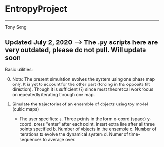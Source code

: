 # EntropyProject
-----------------------
Tony Song

Updated July 2, 2020   --> The .py scripts here are very outdated, please do not pull. Will update soon
-----------------------
Basic utilities:

0. Note: The present simulation evolves the system using one phase map only. 
    It is yet to account for the other part (forcing in the opposite tilt direction).
    Though it is sufficient (?) since most theoretical work focus on repeatedly iterating through one map.

1. Simulate the trajectories of an ensemble of objects using toy model (cubic maps)
    - The user specifies:
      a. Three points in the form x-coord (space) y-coord, press "enter" after each point, insert extra line after all three points specified
      b. Number of objects in the ensemble
      c. Number of iterations to evolve the dynamical system
      d. Numer of time-sequences to average over.
